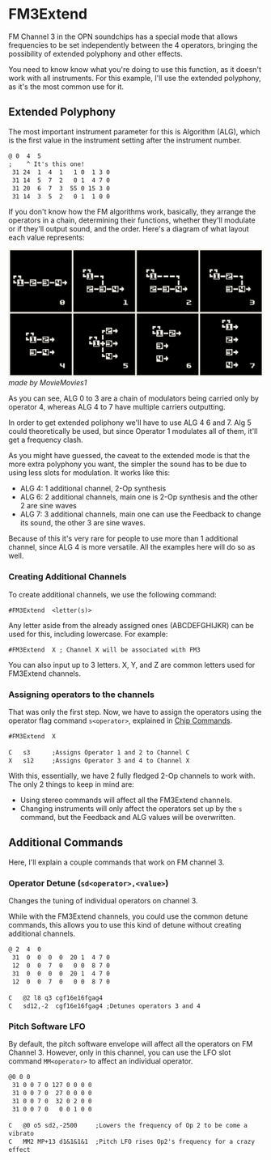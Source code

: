 # FM3Extend

FM Channel 3 in the OPN soundchips has a special mode that allows frequencies to be set independently between the 4 operators, bringing the possibility of extended polyphony and other effects.

You need to know know what you're doing to use this function, as it doesn't work with all instruments. For this example, I'll use the extended polyphony, as it's the most common use for it.

## Extended Polyphony

The most important instrument parameter for this is Algorithm (ALG), which is the first value in the instrument setting after the instrument number.

```
@ 0  4  5
;    ^ It's this one!
 31 24  1  4  1   1 0  1 3 0
 31 14  5  7  2   0 1  4 7 0
 31 20  6  7  3  55 0 15 3 0
 31 14  3  5  2   0 1  1 0 0
```

If you don't know how the FM algorithms work, basically, they arrange the operators in a chain, determining their functions, whether they'll modulate or if they'll output sound, and the order. Here's a diagram of what layout each value represents:

![FM Operator Diagram](./images/fmalg.png)
_made by MovieMovies1_

As you can see, ALG 0 to 3 are a chain of modulators being carried only by operator 4, whereas ALG 4 to 7 have multiple carriers outputting.

In order to get extended poliphony we'll have to use ALG 4 6 and 7. Alg 5 could theoretically be used, but since Operator 1 modulates all of them, it'll get a frequency clash.

As you might have guessed, the caveat to the extended mode is that the more extra polyphony you want, the simpler the sound has to be due to using less slots for modulation. It works like this:

- ALG 4: 1 additional channel, 2-Op synthesis
- ALG 6: 2 additional channels, main one is 2-Op synthesis and the other 2 are sine waves
- ALG 7: 3 additional channels, main one can use the Feedback to change its sound, the other 3 are sine waves.

Because of this it's very rare for people to use more than 1 additional channel, since ALG 4 is more versatile. All the examples here will do so as well.

### Creating Additional Channels

To create additional channels, we use the following command:

```
#FM3Extend  <letter(s)>
```

Any letter aside from the already assigned ones (ABCDEFGHIJKR) can be used for this, including lowercase. For example:

```
#FM3Extend  X ; Channel X will be associated with FM3
```

You can also input up to 3 letters. X, Y, and Z are common letters used for FM3Extend channels.

### Assigning operators to the channels

That was only the first step. Now, we have to assign the operators using the operator flag command `s<operator>`, explained in [Chip Commands](./chipcom.md#operator-flag-soperator).

```
#FM3Extend  X

C   s3      ;Assigns Operator 1 and 2 to Channel C
X   s12     ;Assigns Operator 3 and 4 to Channel X
```

With this, essentially, we have 2 fully fledged 2-Op channels to work with. The only 2 things to keep in mind are:


- Using stereo commands will affect all the FM3Extend channels.
- Changing instruments will only affect the operators set up by the `s` command, but the Feedback and ALG values will be overwritten.

## Additional Commands

Here, I'll explain a couple commands that work on FM channel 3.

### Operator Detune (`sd<operator>,<value>`)

Changes the tuning of individual operators on channel 3.

While with the FM3Extend channels, you could use the common detune commands, this allows you to use this kind of detune without creating additional channels.
```
@ 2  4  0
 31  0  0  0  0  20 1  4 7 0
 12  0  0  7  0   0 0  8 7 0
 31  0  0  0  0  20 1  4 7 0
 12  0  0  7  0   0 0  8 7 0

C	@2 l8 q3 cgf16e16fgag4
C   sd12,-2  cgf16e16fgag4 ;Detunes operators 3 and 4
```

### Pitch Software LFO

By default, the pitch software envelope will affect all the operators on FM Channel 3. However, only in this channel, you can use the LFO slot command `MM<operator>` to affect an individual operator.
```
@0 0 0
 31 0 0 7 0 127 0 0 0 0
 31 0 0 7 0  27 0 0 0 0
 31 0 0 7 0  32 0 2 0 0
 31 0 0 7 0   0 0 1 0 0 

C	@0 o5 sd2,-2500     ;Lowers the frequency of Op 2 to be come a vibrato
C   MM2 MP+13 d1&1&1&1  ;Pitch LFO rises Op2's frequency for a crazy effect
``` 